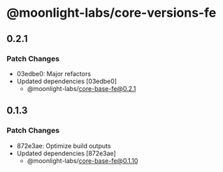 # @moonlight-labs/core-versions-fe

## 0.2.1

### Patch Changes

- 03edbe0: Major refactors
- Updated dependencies [03edbe0]
  - @moonlight-labs/core-base-fe@0.2.1

## 0.1.3

### Patch Changes

- 872e3ae: Optimize build outputs
- Updated dependencies [872e3ae]
  - @moonlight-labs/core-base-fe@0.1.10
